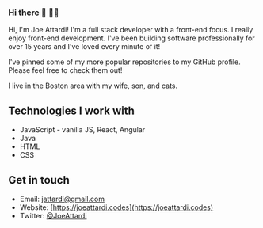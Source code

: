 ### Hi there 👋 👨‍💻

Hi, I'm Joe Attardi! I'm a full stack developer with a front-end focus. I really enjoy front-end development.
I've been building software professionally for over 15 years and I've loved every minute of it!

I've pinned some of my more popular repositories to my GitHub profile. Please feel free to check them out!

I live in the Boston area with my wife, son, and cats.

## Technologies I work with

- JavaScript - vanilla JS, React, Angular
- Java
- HTML
- CSS

## Get in touch

- Email: [jattardi@gmail.com](mailto:jattardi@gmail.com)
- Website: [https://joeattardi.codes](https://joeattardi.codes)
- Twitter: [@JoeAttardi](https://twitter.com/JoeAttardi)
